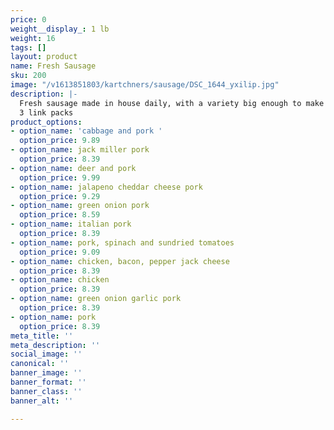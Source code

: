 ```yaml
---
price: 0
weight__display_: 1 lb
weight: 16
tags: []
layout: product
name: Fresh Sausage
sku: 200
image: "/v1613851803/kartchners/sausage/DSC_1644_yxilip.jpg"
description: |-
  Fresh sausage made in house daily, with a variety big enough to make everyone's taste buds happy!
  3 link packs
product_options:
- option_name: 'cabbage and pork '
  option_price: 9.89
- option_name: jack miller pork
  option_price: 8.39
- option_name: deer and pork
  option_price: 9.99
- option_name: jalapeno cheddar cheese pork
  option_price: 9.29
- option_name: green onion pork
  option_price: 8.59
- option_name: italian pork
  option_price: 8.39
- option_name: pork, spinach and sundried tomatoes
  option_price: 9.09
- option_name: chicken, bacon, pepper jack cheese
  option_price: 8.39
- option_name: chicken
  option_price: 8.39
- option_name: green onion garlic pork
  option_price: 8.39
- option_name: pork
  option_price: 8.39
meta_title: ''
meta_description: ''
social_image: ''
canonical: ''
banner_image: ''
banner_format: ''
banner_class: ''
banner_alt: ''

---
```

